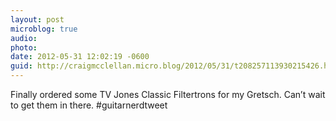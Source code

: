 ```yaml
---
layout: post
microblog: true
audio: 
photo: 
date: 2012-05-31 12:02:19 -0600
guid: http://craigmcclellan.micro.blog/2012/05/31/t208257113930215426.html
---
```

Finally ordered some TV Jones Classic Filtertrons for my Gretsch. Can’t wait to get them in there. #guitarnerdtweet
